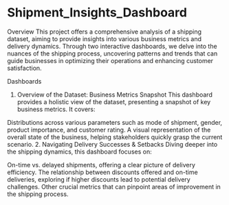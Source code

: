 # Shipment_Insights_Dashboard
Overview
This project offers a comprehensive analysis of a shipping dataset, aiming to provide insights into various business metrics and delivery dynamics. Through two interactive dashboards, we delve into the nuances of the shipping process, uncovering patterns and trends that can guide businesses in optimizing their operations and enhancing customer satisfaction.

Dashboards
1. Overview of the Dataset: Business Metrics Snapshot
This dashboard provides a holistic view of the dataset, presenting a snapshot of key business metrics. It covers:

Distributions across various parameters such as mode of shipment, gender, product importance, and customer rating.
A visual representation of the overall state of the business, helping stakeholders quickly grasp the current scenario.
2. Navigating Delivery Successes & Setbacks
Diving deeper into the shipping dynamics, this dashboard focuses on:

On-time vs. delayed shipments, offering a clear picture of delivery efficiency.
The relationship between discounts offered and on-time deliveries, exploring if higher discounts lead to potential delivery challenges.
Other crucial metrics that can pinpoint areas of improvement in the shipping process.
